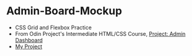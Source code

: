 # Admin-Board-Mockup
- CSS Grid and Flexbox Practice
- From Odin Project's Intermediate HTML/CSS Course, [Project: Admin Dashboard](https://www.theodinproject.com/lessons/node-path-intermediate-html-and-css-admin-dashboard)
- [My Project](https://svalls2023.github.io/Admin-Board-Mockup/)
